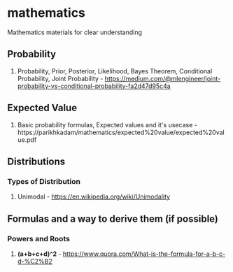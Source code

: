 # mathematics
Mathematics materials for clear understanding

## Probability
1. Probability, Prior, Posterior, Likelihood, Bayes Theorem, Conditional Probability, Joint Probability - https://medium.com/@mlengineer/joint-probability-vs-conditional-probability-fa2d47d95c4a

## Expected Value
1. Basic probability formulas, Expected values and it's usecase - https://parikhkadam/mathematics/expected%20value/expected%20value.pdf

## Distributions
### Types of Distribution
1. Unimodal - https://en.wikipedia.org/wiki/Unimodality

## Formulas and a way to derive them (if possible)
### Powers and Roots
1. **(a+b+c+d)^2** - https://www.quora.com/What-is-the-formula-for-a-b-c-d-%C2%B2
